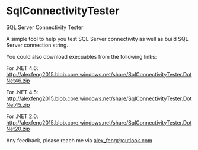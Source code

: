 # SqlConnectivityTester
SQL Server Connectivity Tester

A simple tool to help you test SQL Server connectivity as well as build SQL Server connection string.

You could also download execuables from the following links:

For .NET 4.6: http://alexfeng2015.blob.core.windows.net/share/SqlConnectivityTester.DotNet46.zip

For .NET 4.5: http://alexfeng2015.blob.core.windows.net/share/SqlConnectivityTester.DotNet45.zip

For .NET 2.0: http://alexfeng2015.blob.core.windows.net/share/SqlConnectivityTester.DotNet20.zip

Any feedback, please reach me via alex_feng@outlook.com
